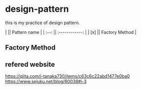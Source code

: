# design-pattern

this is my practice of design pattern.

|      ||  Pattern name  |
| :--: || :------------: |
| [x]  || Factory Method |

## Factory Method

## refered website

https://qiita.com/i-tanaka730/items/c63c6c22abd1477e0ba0
https://www.sejuku.net/blog/60038#i-3
